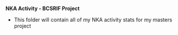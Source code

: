 **NKA Activity - BCSRIF Project**

- This folder will contain all of my NKA activity stats for my masters project 
